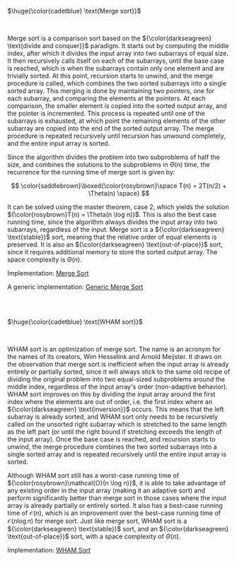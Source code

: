 $\huge{\color{cadetblue} \text{Merge sort}}$

<br/>

Merge sort is a comparison sort based on the  ${\color{darkseagreen} \text{divide and conquer}}$ paradigm. It starts out by computing the middle index, after which it divides the input array into two subarrays of equal size. It then recursively calls itself on each of the subarrays, until the base case is reached, which is when the subarrays contain only one element and are trivially sorted. At this point, recursion starts to unwind, and the merge procedure is called, which combines the two sorted subarrays into a single sorted array. This merging is done by maintaining two pointers, one for each subarray, and comparing the elements at the pointers. At each comparison, the smaller element is copied into the sorted output array, and the pointer is incremented. This process is repeated until one of the subarrays is exhausted, at which point the remaining elements of the other subarray are copied into the end of the sorted output array. The merge procedure is repeated recursively until recursion has unwound completely, and the entire input array is sorted.

Since the algorithm divides the problem into two subproblems of half the size, and combines the solutions to the subproblems in $\Theta(n)$ time, the recurrence for the running time of merge sort is given by:

$$
\color{saddlebrown}\boxed{\color{rosybrown}\space T(n) = 2T(n/2) + \Theta(n) \space}
$$

It can be solved using the master theorem, case 2, which yields the solution ${\color{rosybrown}T(n) = \Theta(n \log n)}$. This is also the best case running time, since the algorithm always divides the input array into two subarrays, regardless of the input. Merge sort is a ${\color{darkseagreen} \text{stable}}$ sort, meaning that the relative order of equal elements is preserved. It is also an ${\color{darkseagreen} \text{out-of-place}}$ sort, since it requires additional memory to store the sorted output array. The space complexity is $\Theta(n)$.

Implementation: [Merge Sort](https://github.com/pl3onasm/CLRS/tree/main/algorithms/sorting/merge-sort/mergesort.c)

A generic implementation: [Generic Merge Sort](https://github.com/pl3onasm/CLRS/tree/main/algorithms/sorting/merge-sort/genmergesort.c)

<br/>

<br/>

$\huge{\color{cadetblue} \text{WHAM sort}}$

<br/>

WHAM sort is an optimization of merge sort. The name is an acronym for the names of its creators, Wim Hesselink and Arnold Meijster. It draws on the observation that merge sort is inefficient when the input array is already entirely or partially sorted, since it will always stick to the same old recipe of dividing the original problem into two equal-sized subproblems around the middle index, regardless of the input array's order (non-adaptive behavior). WHAM sort improves on this by dividing the input array around the first index where the elements are out of order, i.e. the first index where an ${\color{darkseagreen} \text{inversion}}$ occurs. This means that the left subarray is already sorted, and WHAM sort only needs to be recursively called on the unsorted right subarray which is stretched to the same length as the left part (or until the right bound if stretching exceeds the length of the input array). Once the base case is reached, and recursion starts to unwind, the merge procedure combines the two sorted subarrays into a single sorted array and is repeated recursively until the entire input array is sorted.

Although WHAM sort still has a worst-case running time of ${\color{rosybrown}\mathcal{O}(n \log n)}$, it is able to take advantage of any existing order in the input array (making it an adaptive sort) and perform significantly better than merge sort in those cases where the input array is already partially or entirely sorted. It also has a best-case running time of $\mathcal{O}(n)$, which is an improvement over the best-case running time of $\mathcal{O}(n \log n)$ for merge sort. Just like merge sort, WHAM sort is a ${\color{darkseagreen} \text{stable}}$ sort, and an ${\color{darkseagreen} \text{out-of-place}}$ sort, with a space complexity of $\Theta(n)$.

Implementation: [WHAM Sort](https://github.com/pl3onasm/CLRS/tree/main/algorithms/sorting/merge-sort/whamsort.c)
